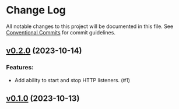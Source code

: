 # Change Log

All notable changes to this project will be documented in this file.
See [Conventional Commits](Https://conventionalcommits.org) for commit guidelines.

<!-- changelog -->

## [v0.2.0](https://code.harton.nz/james/smokestack/compare/v0.1.0...v0.2.0) (2023-10-14)




### Features:

* Add ability to start and stop HTTP listeners. (#1)

## [v0.1.0](https://code.harton.nz/james/smokestack/compare/v0.1.0...v0.1.0) (2023-10-13)



